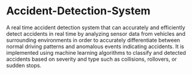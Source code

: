 # Accident-Detection-System
A real time accident detection system that can accurately and efficiently detect accidents in real time by analyzing sensor data from vehicles and surrounding environments in order to accurately differentiate between normal driving patterns and anomalous events indicating accidents.
It is implemented using machine learning algorithms to classify and detected accidents based on severity and type such as collisions, rollovers, or sudden stops.
